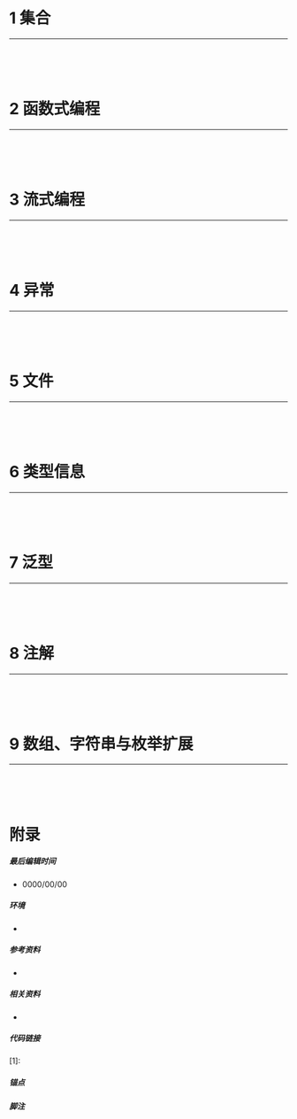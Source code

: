 # 1	集合

---

<div STYLE="page-break-after: always;"><br/><br/><br/></div>

# 2	函数式编程

---

<div STYLE="page-break-after: always;"><br/><br/><br/></div>

# 3	流式编程

---

<div STYLE="page-break-after: always;"><br/><br/><br/></div>

# 4	异常

---

<div STYLE="page-break-after: always;"><br/><br/><br/></div>

# 5	文件

---

<div STYLE="page-break-after: always;"><br/><br/><br/></div>

# 6	类型信息

---

<div STYLE="page-break-after: always;"><br/><br/><br/></div>

# 7	泛型

---

<div STYLE="page-break-after: always;"><br/><br/><br/></div>

# 8	注解

---

<div STYLE="page-break-after: always;"><br/><br/><br/></div>

# 9	数组、字符串与枚举扩展

---

<div STYLE="page-break-after: always;"><br/><br/><br/></div>

# 附录

##### 最后编辑时间

- 0000/00/00

##### 环境

- 

##### 参考资料

- 

##### 相关资料

- 

##### 代码链接

[1]:

##### 锚点

[](#1) 

##### 脚注



